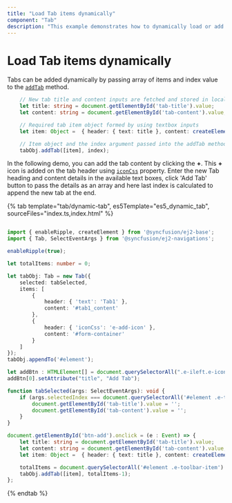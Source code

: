 ```yaml
---
title: "Load Tab items dynamically"
component: "Tab"
description: "This example demonstrates how to dynamically load or add a tab item in the Essential JS 2 Tab component."
---
```


# Load Tab items dynamically

Tabs can be added dynamically by passing array of items and index value to the [`addTab`](../../api/tab#addtab) method.

```typescript
    // New tab title and content inputs are fetched and stored in local variable
    let title: string = document.getElementById('tab-title').value;
    let content: string = document.getElementById('tab-content').value;

    // Required tab item object formed by using textbox inputs
    let item: Object =  { header: { text: title }, content: createElement('pre', { innerHTML: content.replace(/\n/g, '<br>\n') }).outerHTML };

    // Item object and the index argument passed into the addTab method to add a new tab
    tabObj.addTab([item], index);
```

In the following demo, you can add the tab content by clicking the **+**.  This **+** icon is added on the tab header using [`iconCss`](../../api/tab/header#iconcss) property.  Enter the new Tab heading and content details in the available text boxes, click 'Add Tab' button to pass the details as an array and here last index is calculated to append the new tab at the end.

{% tab template="tab/dynamic-tab", es5Template="es5_dynamic_tab", sourceFiles="index.ts,index.html" %}

```typescript

import { enableRipple, createElement } from '@syncfusion/ej2-base';
import { Tab, SelectEventArgs } from '@syncfusion/ej2-navigations';

enableRipple(true);

let totalItems: number = 0;

let tabObj: Tab = new Tab({
    selected: tabSelected,
    items: [
        {
            header: { 'text': 'Tab1' },
            content: '#tab1_content'
        },
        {
            header: { 'iconCss': 'e-add-icon' },
            content: '#form-container'
        }
    ]
});
tabObj.appendTo('#element');

let addBtn : HTMLElement[] = document.querySelectorAll(".e-ileft.e-icon");
addBtn[0].setAttribute("title", "Add Tab");

function tabSelected(args: SelectEventArgs): void {
    if (args.selectedIndex === document.querySelectorAll('#element .e-toolbar-item').length - 1) {
        document.getElementById('tab-title').value = '';
        document.getElementById('tab-content').value = '';
    }
}

document.getElementById('btn-add').onclick = (e : Event) => {
    let title: string = document.getElementById('tab-title').value;
    let content: string = document.getElementById('tab-content').value;
    let item: Object =  { header: { text: title }, content: createElement('pre', { innerHTML: content.replace(/\n/g, '<br>\n') }).outerHTML };

    totalItems = document.querySelectorAll('#element .e-toolbar-item').length;
    tabObj.addTab([item], totalItems-1);
};

```

{% endtab %}
